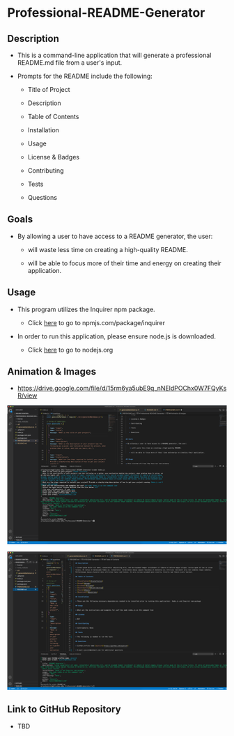 # Professional-README-Generator


## Description

* This is a command-line application that will generate a professional README.md file from a user's input.

* Prompts for the README include the following:

    * Title of Project

    * Description

    * Table of Contents

    * Installation

    * Usage

    * License & Badges

    * Contributing

    * Tests

    * Questions


## Goals

* By allowing a user to have access to a README generator, the user:

     * will waste less time on creating a high-quality README.

    * will be able to focus more of their time and energy on creating their application. 


## Usage

* This program utilizes the Inquirer npm package. 

    * Click [here](https://www.npmjs.com/package/inquirer) to go to npmjs.com/package/inquirer

* In order to run this application, please ensure node.js is downloaded. 

    * Click [here](https://nodejs.org/en/) to go to nodejs.org 


## Animation & Images

* https://drive.google.com/file/d/15rm6ya5ubE9q_nNEldPOChx0W7FQyKsR/view

![User input on the command line](images/terminal.png)

![Generated README.md from user input](images/readme_terminal.png)


## Link to GitHub Repository

* TBD
